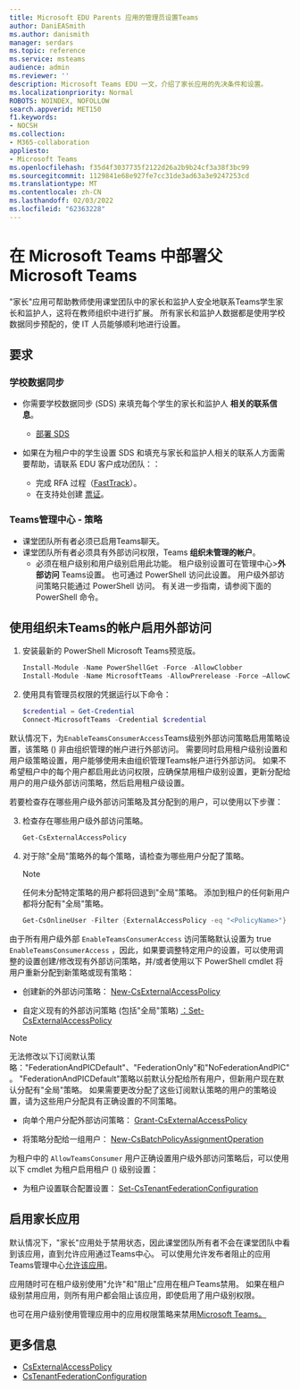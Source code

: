 ```yaml
---
title: Microsoft EDU Parents 应用的管理员设置Teams
author: DaniEASmith
ms.author: danismith
manager: serdars
ms.topic: reference
ms.service: msteams
audience: admin
ms.reviewer: ''
description: Microsoft Teams EDU 一文，介绍了家长应用的先决条件和设置。
ms.localizationpriority: Normal
ROBOTS: NOINDEX, NOFOLLOW
search.appverid: MET150
f1.keywords:
- NOCSH
ms.collection:
- M365-collaboration
appliesto:
- Microsoft Teams
ms.openlocfilehash: f35d4f3037735f2122d26a2b9b24cf3a38f3bc99
ms.sourcegitcommit: 1129841e68e927fe7cc31de3ad63a3e9247253cd
ms.translationtype: MT
ms.contentlocale: zh-CN
ms.lasthandoff: 02/03/2022
ms.locfileid: "62363228"
---
```

# <a name="deploying-the-parents-app-in-microsoft-teams"></a>在 Microsoft Teams 中部署父Microsoft Teams

"家长"应用可帮助教师使用课堂团队中的家长和监护人安全地联系Teams学生家长和监护人，这将在教师组织中进行扩展。 所有家长和监护人数据都是使用学校数据同步预配的，使 IT 人员能够顺利地进行设置。

## <a name="requirements"></a>要求

### <a name="school-data-sync"></a>学校数据同步

- 你需要学校数据同步 (SDS) 来填充每个学生的家长和监护人 **相关的联系信息**。
  - [部署 SDS](/schooldatasync/parents-and-guardians-in-sds)

- 如果在为租户中的学生设置 SDS 和填充与家长和监护人相关的联系人方面需要帮助，请联系 EDU 客户成功团队：：
  - 完成 RFA 过程（[FastTrack](https://www.microsoft.com/fasttrack?rtc=1)）。
  - 在支持处创建 [票证](https://aka.ms/sdssupport)。

### <a name="teams-admin-center---policies"></a>Teams管理中心 - 策略

- 课堂团队所有者必须已启用Teams聊天。
- 课堂团队所有者必须具有外部访问权限，Teams **组织未管理的帐户**。
  - 必须在租户级别和用户级别启用此功能。 租户级别设置可在管理中心>**外部访问** Teams设置。 也可通过 PowerShell 访问此设置。 用户级外部访问策略只能通过 PowerShell 访问。 有关进一步指南，请参阅下面的 PowerShell 命令。

## <a name="enabling-external-access-with-teams-accounts-not-managed-by-an-organization"></a>使用组织未Teams的帐户启用外部访问

1. 安装最新的 PowerShell Microsoft Teams预览版。

    ```powershell
    Install-Module -Name PowerShellGet -Force -AllowClobber
    Install-Module -Name MicrosoftTeams -AllowPrerelease -Force –AllowClobber
    ```
    
2. 使用具有管理员权限的凭据运行以下命令：

    ```powershell
    $credential = Get-Credential
    Connect-MicrosoftTeams -Credential $credential
    ```

默认情况下，为`EnableTeamsConsumerAccess`Teams级别外部访问策略启用策略设置，该策略 () 非由组织管理的帐户进行外部访问。 需要同时启用租户级别设置和用户级策略设置，用户能够使用未由组织管理Teams帐户进行外部访问。 如果不希望租户中的每个用户都启用此访问权限，应确保禁用租户级别设置，更新分配给用户的用户级外部访问策略，然后启用租户级设置。

若要检查存在哪些用户级外部访问策略及其分配到的用户，可以使用以下步骤：
    
3. 检查存在哪些用户级外部访问策略。

    ```powershell
    Get-CsExternalAccessPolicy
    ```

4. 对于除"全局"策略外的每个策略，请检查为哪些用户分配了策略。

   > [!NOTE]
   > 任何未分配特定策略的用户都将回退到"全局"策略。 添加到租户的任何新用户都将分配有"全局"策略。

    ```powershell
    Get-CsOnlineUser -Filter {ExternalAccessPolicy -eq "<PolicyName>"} | Select-Object DisplayName,ObjectId,UserPrincipalName
    ```

由于所有用户级外部 `EnableTeamsConsumerAccess` 访问策略默认设置为 true `EnableTeamsConsumerAccess` ，因此，如果要调整特定用户的设置，可以使用调整的设置创建/修改现有外部访问策略，并/或者使用以下 PowerShell cmdlet 将用户重新分配到新策略或现有策略：

- 创建新的外部访问策略： [New-CsExternalAccessPolicy](/powershell/module/skype/new-csexternalaccesspolicy)

- 自定义现有的外部访问策略 (包括"全局"策略) [：Set-CsExternalAccessPolicy](/powershell/module/skype/set-csexternalaccesspolicy)

> [!NOTE]
> 无法修改以下订阅默认策略："FederationAndPICDefault"、"FederationOnly"和"NoFederationAndPIC"。 "FederationAndPICDefault"策略以前默认分配给所有用户，但新用户现在默认分配有"全局"策略。 如果需要更改分配了这些订阅默认策略的用户的策略设置，请为这些用户分配具有正确设置的不同策略。

- 向单个用户分配外部访问策略： [Grant-CsExternalAccessPolicy](/powershell/module/skype/grant-csexternalaccesspolicy)

- 将策略分配给一组用户： [New-CsBatchPolicyAssignmentOperation](/powershell/module/skype/new-csbatchpolicyassignmentoperation)

为租户中的 `AllowTeamsConsumer` 用户正确设置用户级外部访问策略后，可以使用以下 cmdlet 为租户启用租户 () 级别设置：

- 为租户设置联合配置设置： [Set-CsTenantFederationConfiguration](/powershell/module/skype/set-cstenantfederationconfiguration)

## <a name="enabling-the-parents-app"></a>启用家长应用

默认情况下，"家长"应用处于禁用状态，因此课堂团队所有者不会在课堂团队中看到该应用，直到允许应用通过Teams中心。 可以使用允许发布者阻止的应用Teams管理中心[允许该应用](manage-apps.md#apps-blocked-by-publishers)。

应用随时可在租户级别使用"允许"和"阻止"应用在[](manage-apps.md#allow-and-block-apps)租户Teams禁用。 如果在租户级别禁用应用，则所有用户都会阻止该应用，即使启用了用户级别权限。

也可在用户级别使用管理应用中的应用权限策略来禁用[Microsoft Teams。](teams-app-permission-policies.md)

## <a name="more-information"></a>更多信息

- [CsExternalAccessPolicy](/powershell/module/skype/set-csexternalaccesspolicy)
- [CsTenantFederationConfiguration](/powershell/module/skype/set-cstenantfederationconfiguration)

